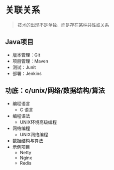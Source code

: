 #   关联关系

>   技术的出现不是单独，而是存在某种共性或关系

##  Java项目
-   版本管理：Git
-   项目管理：Maven
-   测试：Junit
-   部署：Jenkins


##  功底：c/unix/网络/数据结构/算法
-   编程语言
    -   C 语言
-   编程语法
    -   UNIX环境高级编程
-   网络编程
    -   UNIX网络编程
-   数据结构与算法
-   示例项目
    -   Netty
    -   Nginx
    -   Redis


